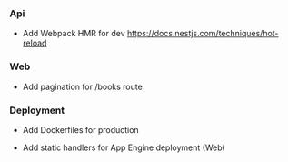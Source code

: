 ### Api

- Add Webpack HMR for dev
  https://docs.nestjs.com/techniques/hot-reload


### Web

- Add pagination for /books route


### Deployment

- Add Dockerfiles for production

- Add static handlers for App Engine deployment (Web)
